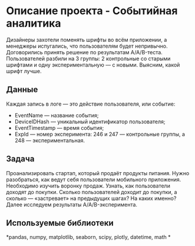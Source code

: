

# Описание проекта - Событийная аналитика
Дизайнеры захотели поменять шрифты во всём приложении, а менеджеры испугались, что пользователям будет непривычно. Договорились принять решение по результатам A/A/B-теста. Пользователей разбили на 3 группы: 2 контрольные со старыми шрифтами и одну экспериментальную — с новыми. Выясним, какой шрифт лучше.

## Данные

Каждая запись в логе — это действие пользователя, или событие: 
- EventName — название события;
- DeviceIDHash — уникальный идентификатор пользователя;
- EventTimestamp — время события;
- ExpId — номер эксперимента: 246 и 247 — контрольные группы, а 248 — экспериментальная.

## Задача

Проанализировать стартап, который продаёт продукты питания. Нужно разобраться, как ведут себя пользователи мобильного приложения. 
Необходимо изучить воронку продаж. Узнать, как пользователи доходят до покупки. Сколько пользователей доходит до покупки, а сколько — «застревает» на предыдущих шагах? На каких именно?
Далее исследуем результаты A/A/B-эксперимента.  


## Используемые библиотеки
*pandas, numpy, matplotlib, seaborn, scipy, plotly, datetime, math *
